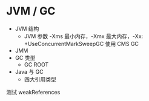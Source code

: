 # JVM / GC

- JVM 结构
  + JVM 参数 -Xms 最小内存，-Xmx 最大内存，-Xx: +UseConcurrentMarkSweepGC 使用 CMS GC
- JMM
- GC 类型
  + GC ROOT
- Java 与 GC
  + 四大引用类型
  
测试 weakReferences

